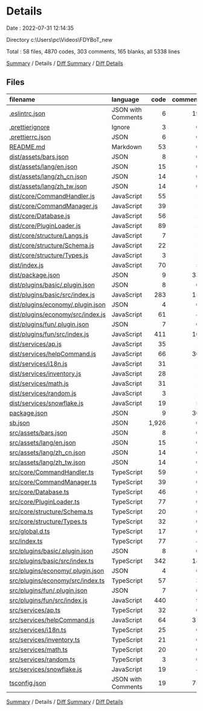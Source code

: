 # Details

Date : 2022-07-31 12:14:35

Directory c:\\Users\\pc\\Videos\\FDYBoT_new

Total : 58 files,  4870 codes, 303 comments, 165 blanks, all 5338 lines

[Summary](results.md) / Details / [Diff Summary](diff.md) / [Diff Details](diff-details.md)

## Files
| filename | language | code | comment | blank | total |
| :--- | :--- | ---: | ---: | ---: | ---: |
| [.eslintrc.json](/.eslintrc.json) | JSON with Comments | 6 | 19 | 0 | 25 |
| [.prettierignore](/.prettierignore) | Ignore | 3 | 0 | 0 | 3 |
| [.prettierrc.json](/.prettierrc.json) | JSON | 6 | 0 | 1 | 7 |
| [README.md](/README.md) | Markdown | 53 | 0 | 27 | 80 |
| [dist/assets/bars.json](/dist/assets/bars.json) | JSON | 8 | 0 | 1 | 9 |
| [dist/assets/lang/en.json](/dist/assets/lang/en.json) | JSON | 15 | 0 | 1 | 16 |
| [dist/assets/lang/zh_cn.json](/dist/assets/lang/zh_cn.json) | JSON | 14 | 0 | 1 | 15 |
| [dist/assets/lang/zh_tw.json](/dist/assets/lang/zh_tw.json) | JSON | 14 | 0 | 1 | 15 |
| [dist/core/CommandHandler.js](/dist/core/CommandHandler.js) | JavaScript | 55 | 1 | 0 | 56 |
| [dist/core/CommandManager.js](/dist/core/CommandManager.js) | JavaScript | 39 | 1 | 0 | 40 |
| [dist/core/Database.js](/dist/core/Database.js) | JavaScript | 56 | 1 | 0 | 57 |
| [dist/core/PluginLoader.js](/dist/core/PluginLoader.js) | JavaScript | 89 | 1 | 0 | 90 |
| [dist/core/structure/Langs.js](/dist/core/structure/Langs.js) | JavaScript | 7 | 1 | 0 | 8 |
| [dist/core/structure/Schema.js](/dist/core/structure/Schema.js) | JavaScript | 22 | 1 | 0 | 23 |
| [dist/core/structure/Types.js](/dist/core/structure/Types.js) | JavaScript | 3 | 1 | 0 | 4 |
| [dist/index.js](/dist/index.js) | JavaScript | 70 | 5 | 0 | 75 |
| [dist/package.json](/dist/package.json) | JSON | 9 | 33 | 0 | 42 |
| [dist/plugins/basic/.plugin.json](/dist/plugins/basic/.plugin.json) | JSON | 8 | 0 | 1 | 9 |
| [dist/plugins/basic/src/index.js](/dist/plugins/basic/src/index.js) | JavaScript | 283 | 15 | 0 | 298 |
| [dist/plugins/economy/.plugin.json](/dist/plugins/economy/.plugin.json) | JSON | 4 | 0 | 1 | 5 |
| [dist/plugins/economy/src/index.js](/dist/plugins/economy/src/index.js) | JavaScript | 61 | 4 | 0 | 65 |
| [dist/plugins/fun/.plugin.json](/dist/plugins/fun/.plugin.json) | JSON | 7 | 0 | 1 | 8 |
| [dist/plugins/fun/src/index.js](/dist/plugins/fun/src/index.js) | JavaScript | 411 | 10 | 0 | 421 |
| [dist/services/ap.js](/dist/services/ap.js) | JavaScript | 35 | 1 | 0 | 36 |
| [dist/services/helpCommand.js](/dist/services/helpCommand.js) | JavaScript | 66 | 30 | 0 | 96 |
| [dist/services/i18n.js](/dist/services/i18n.js) | JavaScript | 31 | 1 | 0 | 32 |
| [dist/services/inventory.js](/dist/services/inventory.js) | JavaScript | 28 | 1 | 0 | 29 |
| [dist/services/math.js](/dist/services/math.js) | JavaScript | 31 | 1 | 0 | 32 |
| [dist/services/random.js](/dist/services/random.js) | JavaScript | 3 | 1 | 0 | 4 |
| [dist/services/snowflake.js](/dist/services/snowflake.js) | JavaScript | 19 | 5 | 0 | 24 |
| [package.json](/package.json) | JSON | 9 | 30 | 0 | 39 |
| [sb.json](/sb.json) | JSON | 1,926 | 0 | 1 | 1,927 |
| [src/assets/bars.json](/src/assets/bars.json) | JSON | 8 | 0 | 1 | 9 |
| [src/assets/lang/en.json](/src/assets/lang/en.json) | JSON | 15 | 0 | 1 | 16 |
| [src/assets/lang/zh_cn.json](/src/assets/lang/zh_cn.json) | JSON | 14 | 0 | 0 | 14 |
| [src/assets/lang/zh_tw.json](/src/assets/lang/zh_tw.json) | JSON | 14 | 0 | 1 | 15 |
| [src/core/CommandHandler.ts](/src/core/CommandHandler.ts) | TypeScript | 59 | 0 | 11 | 70 |
| [src/core/CommandManager.ts](/src/core/CommandManager.ts) | TypeScript | 39 | 0 | 6 | 45 |
| [src/core/Database.ts](/src/core/Database.ts) | TypeScript | 46 | 0 | 6 | 52 |
| [src/core/PluginLoader.ts](/src/core/PluginLoader.ts) | TypeScript | 77 | 0 | 7 | 84 |
| [src/core/structure/Schema.ts](/src/core/structure/Schema.ts) | TypeScript | 20 | 0 | 1 | 21 |
| [src/core/structure/Types.ts](/src/core/structure/Types.ts) | TypeScript | 32 | 0 | 5 | 37 |
| [src/global.d.ts](/src/global.d.ts) | TypeScript | 17 | 0 | 2 | 19 |
| [src/index.ts](/src/index.ts) | TypeScript | 77 | 4 | 16 | 97 |
| [src/plugins/basic/.plugin.json](/src/plugins/basic/.plugin.json) | JSON | 8 | 0 | 1 | 9 |
| [src/plugins/basic/src/index.ts](/src/plugins/basic/src/index.ts) | TypeScript | 342 | 14 | 13 | 369 |
| [src/plugins/economy/.plugin.json](/src/plugins/economy/.plugin.json) | JSON | 4 | 0 | 1 | 5 |
| [src/plugins/economy/src/index.ts](/src/plugins/economy/src/index.ts) | TypeScript | 57 | 3 | 8 | 68 |
| [src/plugins/fun/.plugin.json](/src/plugins/fun/.plugin.json) | JSON | 7 | 0 | 1 | 8 |
| [src/plugins/fun/src/index.js](/src/plugins/fun/src/index.js) | JavaScript | 440 | 9 | 14 | 463 |
| [src/services/ap.ts](/src/services/ap.ts) | TypeScript | 32 | 0 | 1 | 33 |
| [src/services/helpCommand.js](/src/services/helpCommand.js) | JavaScript | 64 | 31 | 2 | 97 |
| [src/services/i18n.ts](/src/services/i18n.ts) | TypeScript | 25 | 0 | 6 | 31 |
| [src/services/inventory.ts](/src/services/inventory.ts) | TypeScript | 21 | 0 | 0 | 21 |
| [src/services/math.ts](/src/services/math.ts) | TypeScript | 20 | 0 | 8 | 28 |
| [src/services/random.ts](/src/services/random.ts) | TypeScript | 3 | 0 | 0 | 3 |
| [src/services/snowflake.js](/src/services/snowflake.js) | JavaScript | 19 | 4 | 8 | 31 |
| [tsconfig.json](/tsconfig.json) | JSON with Comments | 19 | 75 | 9 | 103 |

[Summary](results.md) / Details / [Diff Summary](diff.md) / [Diff Details](diff-details.md)